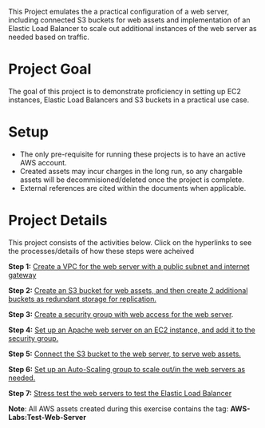 This Project emulates the a practical configuration of a web server, including connected S3 buckets for web assets and implementation of an Elastic Load Balancer to scale out additional instances of the web server as needed based on traffic.

# Project Goal
The goal of this project is to demonstrate proficiency in setting up EC2 instances, Elastic Load Balancers and S3 buckets in a practical use case.

# Setup

* The only pre-requisite for running these projects is to have an active AWS account.
* Created assets may incur charges in the long run, so any chargable assets will be decommisioned/deleted once the project is complete.
* External references are cited within the documents when applicable.

# Project Details

This project consists of the activities below. Click on the hyperlinks to see the processes/details of how these steps were acheived

**Step 1:** [Create a VPC for the web server with a public subnet and internet gateway](/Create-Web-Server-With-Auto-Scaling/1-Create-VPC.md.md)

**Step 2:** [Create an S3 bucket for web assets, and then create 2 additional buckets as redundant storage for replication.](/Create-Web-Server-With-Auto-Scaling/2-Create-S3-Buckets.md)

**Step 3:** [Create a security group with web access for the web server](/Create-Web-Server-With-Auto-Scaling/3-Create-Security-Group.md).

**Step 4:** [Set up an Apache web server on an EC2 instance, and add it to the security group.](/Create-Web-Server-With-Auto-Scaling/4-Create-Web-Server-on-EC2.md)

**Step 5:** [Connect the S3 bucket to the web server, to serve web assets.](/Create-Web-Server-With-Auto-Scaling/5-Connect-Web-Server-to-S3-Buckets.md)

**Step 6:** [Set up an Auto-Scaling group to scale out/in the web servers as needed.](/Create-Web-Server-With-Auto-Scaling/6-Set-Up-Auto-Scaling-Group.md)

**Step 7:** [Stress test the web servers to test the Elastic Load Balancer](/Create-Web-Server-With-Auto-Scaling/7-Stress-Test-Web-Server.md)

**Note**: All AWS assets created during this exercise contains the tag: 
**AWS-Labs:Test-Web-Server**
